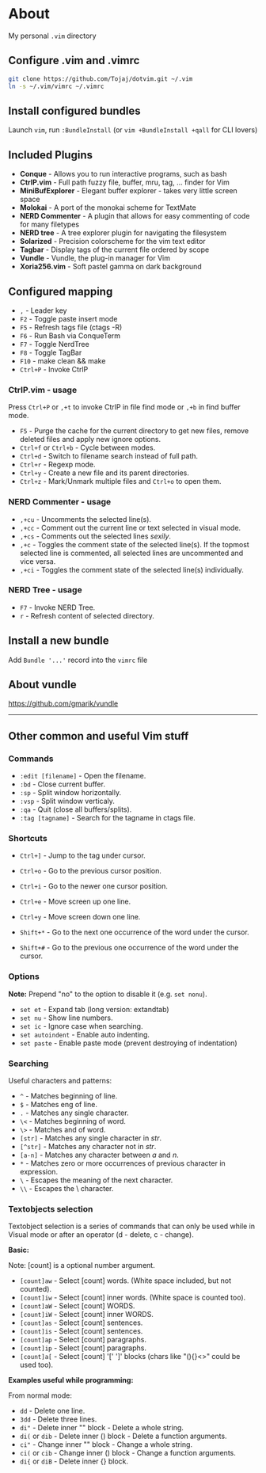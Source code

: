 # About

My personal `.vim` directory

## Configure .vim and .vimrc

```bash
git clone https://github.com/Tojaj/dotvim.git ~/.vim
ln -s ~/.vim/vimrc ~/.vimrc
```

## Install configured bundles

Launch `vim`, run `:BundleInstall`
(or `vim +BundleInstall +qall` for CLI lovers)

## Included Plugins

* **Conque** - Allows you to run interactive programs, such as bash
* **CtrlP.vim** - Full path fuzzy file, buffer, mru, tag, ... finder for Vim
* **MiniBufExplorer** - Elegant buffer explorer - takes very little screen space
* **Molokai** - A port of the monokai scheme for TextMate
* **NERD Commenter** - A plugin that allows for easy commenting of code for many filetypes
* **NERD tree** - A tree explorer plugin for navigating the filesystem
* **Solarized** - Precision colorscheme for the vim text editor
* **Tagbar** - Display tags of the current file ordered by scope
* **Vundle** - Vundle, the plug-in manager for Vim
* **Xoria256.vim** - Soft pastel gamma on dark background

## Configured mapping

* `,` - Leader key
* `F2` - Toggle paste insert mode
* `F5` - Refresh tags file (ctags -R)
* `F6` - Run Bash via ConqueTerm
* `F7` - Toggle NerdTree
* `F8` - Toggle TagBar
* `F10` - make clean && make
* `Ctrl+P` - Invoke CtrlP

### CtrlP.vim - usage

Press `Ctrl+P` or `,+t` to invoke CtrlP in file find mode or `,+b` in find
buffer mode.

* `F5` - Purge the cache for the current directory to get new files,
         remove deleted files and apply new ignore options.
* `Ctrl+f` or `Ctrl+b` - Cycle between modes.
* `Ctrl+d` - Switch to filename search instead of full path.
* `Ctrl+r` - Regexp mode.
* `Ctrl+y` - Create a new file and its parent directories.
* `Ctrl+z` - Mark/Unmark multiple files and `Ctrl+o` to open them.

### NERD Commenter - usage

* `,+cu` - Uncomments the selected line(s).
* `,+cc` - Comment out the current line or text selected in visual mode.
* `,+cs` - Comments out the selected lines *sexily*.
* `,+c` - Toggles the comment state of the selected line(s). If the topmost
  selected line is commented, all selected lines are uncommented and vice versa.
* `,+ci` - Toggles the comment state of the selected line(s) individually.

### NERD Tree - usage

* `F7` - Invoke NERD Tree.
* `r` - Refresh content of selected directory.

## Install a new bundle

Add `Bundle '...'` record into the `vimrc` file

## About vundle

https://github.com/gmarik/vundle

---------------------------------------------------

## Other common and useful Vim stuff

### Commands

* `:edit [filename]` - Open the filename.
* `:bd` - Close current buffer.
* `:sp` - Split window horizontally.
* `:vsp` - Split window verticaly.
* `:qa` - Quit (close all buffers/splits).
* `:tag [tagname]` - Search for the tagname in ctags file.

### Shortcuts

* `Ctrl+]` - Jump to the tag under cursor.
* `Ctrl+o` - Go to the previous cursor position.
* `Ctrl+i` - Go to the newer one cursor position.

* `Ctrl+e` - Move screen up one line.
* `Ctrl+y` - Move screen down one line.

* `Shift+*` - Go to the next one occurrence of the word under the cursor.
* `Shift+#` - Go to the previous one occurrence of the word under the cursor.

### Options

**Note:** Prepend "no" to the option to disable it (e.g. `set nonu`).

* `set et` - Expand tab (long version: extandtab)
* `set nu` - Show line numbers.
* `set ic` - Ignore case when searching.
* `set autoindent` - Enable auto indenting.
* `set paste` - Enable paste mode (prevent destroying of indentation)

### Searching

Useful characters and patterns:

* `^` - Matches beginning of line.
* `$` - Matches eng of line.
* `.` - Matches any single character.
* `\<` - Matches beginning of word.
* `\>` - Matches and of word.
* `[str]` - Matches any single character in *str*.
* `[^str]` - Matches any character not in *str*.
* `[a-n]` - Matches any character between *a* and *n*.
* `*` - Matches zero or more occurrences of previous character in expression.
* `\` - Escapes the meaning of the next character.
* `\\` - Escapes the \ character.

### Textobjects selection

Textobject selection is a series of commands that can only be used while
in Visual mode or after an operator (d - delete, c - change).

**Basic:**

Note: [count] is a optional number argument.

* `[count]aw` - Select [count] words. (White space included, but not counted).
* `[count]iw` - Select [count] inner words. (White space is counted too).
* `[count]aW` - Select [count] WORDS.
* `[count]iW` - Select [count] inner WORDS.
* `[count]as` - Select [count] sentences.
* `[count]is` - Select [count] sentences.
* `[count]ap` - Select [count] paragraphs.
* `[count]ip` - Select [count] paragraphs.
* `[count]a[` - Select [count] '[' ']' blocks (chars like "(){}<>" could be used too).


**Examples useful while programming:**

From normal mode:

* `dd`  - Delete one line.
* `3dd` - Delete three lines.
* `di"` - Delete inner "" block - Delete a whole string.
* `di(` or `dib` - Delete inner () block - Delete a function arguments.
* `ci"` - Change inner "" block - Change a whole string.
* `ci(` or `cib` - Change inner () block - Change a function arguments.
* `di{` or `diB` - Delete inner {} block.

